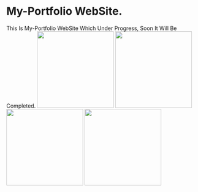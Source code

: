 # My-Portfolio WebSite.
This Is My-Portfolio WebSite Which Under Progress, Soon It Will Be Completed.
<img src="https://user-images.githubusercontent.com/53872301/180432579-d859f7b3-573d-46f7-b330-7a05ea22d03f.png" width="200"/>
<img src="https://user-images.githubusercontent.com/53872301/180432593-6593ecef-659f-477b-8c1e-4833d0729034.png" width="200"/>
<img src="https://user-images.githubusercontent.com/53872301/180432600-e966afb4-1cc1-49ce-9228-7c713c7601a6.png" width="200"/>
<img src="https://user-images.githubusercontent.com/53872301/180432629-6e95de4d-8588-42ab-bef7-5efacd7c8b02.png" width="200"/>
